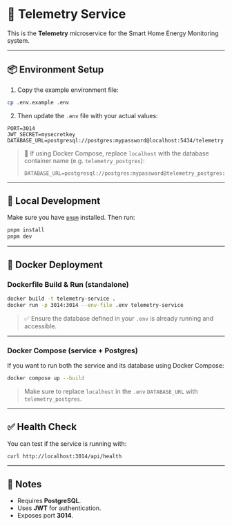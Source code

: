 # 📡 Telemetry Service

This is the **Telemetry** microservice for the Smart Home Energy Monitoring system.

---

## 📦 Environment Setup

1. Copy the example environment file:

```bash
cp .env.example .env
```

2. Then update the `.env` file with your actual values:

```env
PORT=3014
JWT_SECRET=mysecretkey
DATABASE_URL=postgresql://postgres:mypassword@localhost:5434/telemetry
```

> 🐳 If using Docker Compose, replace `localhost` with the database container name (e.g. `telemetry_postgres`):
>
> ```env
> DATABASE_URL=postgresql://postgres:mypassword@telemetry_postgres:5432/telemetry
> ```

---

## 🧪 Local Development

Make sure you have [`pnpm`](https://pnpm.io/installation) installed. Then run:

```bash
pnpm install
pnpm dev
```

---

## 🐳 Docker Deployment

### Dockerfile Build & Run (standalone)

```bash
docker build -t telemetry-service .
docker run -p 3014:3014 --env-file .env telemetry-service
```

> ✅ Ensure the database defined in your `.env` is already running and accessible.

---

### Docker Compose (service + Postgres)

If you want to run both the service and its database using Docker Compose:

```bash
docker compose up --build
```

> Make sure to replace `localhost` in the `.env` `DATABASE_URL` with `telemetry_postgres`.

---

## ✅ Health Check

You can test if the service is running with:

```bash
curl http://localhost:3014/api/health
```

---

## 🔁 Notes

- Requires **PostgreSQL**.
- Uses **JWT** for authentication.
- Exposes port **3014**.
